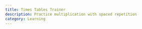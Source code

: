 ```yaml
---
title: Times Tables Trainer
description: Practice multiplication with spaced repetition
category: Learning
---
```


